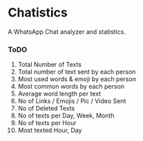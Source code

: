 # Chatistics
A WhatsApp Chat analyzer and statistics. 

### ToDO

1) Total Number of Texts
2) Total number of text sent by each person
3) Most used words & emoji by each person
4) Most common words by each person
5) Average word length per text
6) No of Links / Emojis / Pic / Video Sent
7) No of Deleted Texts
8) No of texts per Day, Week, Month
9) No of texts per Hour
10) Most texted Hour, Day 
